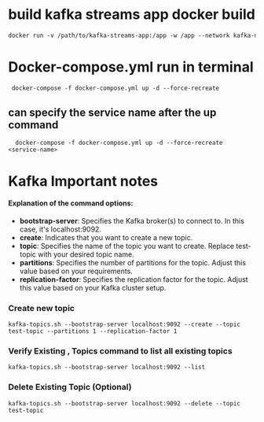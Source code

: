# build kafka streams app docker build

```dockerfile
docker run -v /path/to/kafka-streams-app:/app -w /app --network kafka-net openjdk:17 java -cp ".:/path/to/kafka/libs/*" KafkaStreamsApp
```


# Docker-compose.yml run in terminal  

```dockerfile
 docker-compose -f docker-compose.yml up -d --force-recreate
```

## can specify the service name after the up command

```shell
  docker-compose -f docker-compose.yml up -d --force-recreate <service-name>
```


# Kafka Important notes 

####  Explanation of the command options:

*  **bootstrap-server**: Specifies the Kafka broker(s) to connect to. In this case, it's localhost:9092.
*  **create**: Indicates that you want to create a new topic.
*  **topic**: Specifies the name of the topic you want to create. Replace test-topic with your desired topic name.
*  **partitions**: Specifies the number of partitions for the topic. Adjust this value based on your requirements.
*  **replication-factor**: Specifies the replication factor for the topic. Adjust this value based on your Kafka cluster setup.

### Create new topic 
```shell
kafka-topics.sh --bootstrap-server localhost:9092 --create --topic test-topic --partitions 1 --replication-factor 1
```

### Verify Existing , Topics command to list all existing topics
```shell
kafka-topics.sh --bootstrap-server localhost:9092 --list
```
### Delete Existing Topic (Optional)
```shell
kafka-topics.sh --bootstrap-server localhost:9092 --delete --topic test-topic
```









